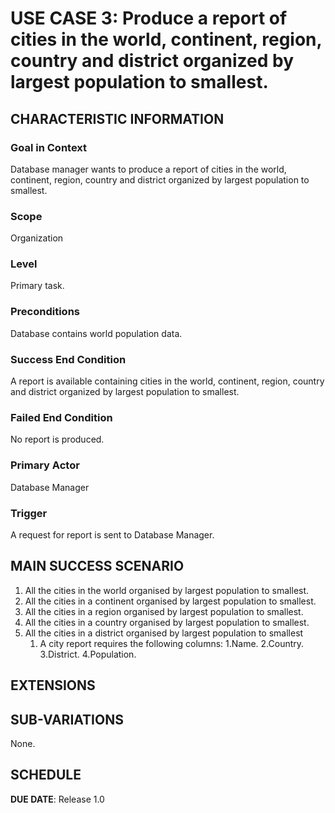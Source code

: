 # USE CASE 3: Produce a report of cities in the world, continent, region, country and district organized by largest population to smallest.

## CHARACTERISTIC INFORMATION

### Goal in Context

Database manager wants to produce a report of cities in the world, continent, region, country and district organized by largest population to smallest.

### Scope

Organization

### Level

Primary task.

### Preconditions

Database contains world population data.

### Success End Condition

A report is available containing cities in the world, continent, region, country and district organized by largest population to smallest.

### Failed End Condition

No report is produced.

### Primary Actor

Database Manager

### Trigger

A request for report is sent to Database Manager.

## MAIN SUCCESS SCENARIO


1. All the cities in the world organised by largest population to smallest.
2. All the cities in a continent organised by largest population to smallest.
3. All the cities in a region organised by largest population to smallest.
4. All the cities in a country organised by largest population to smallest.
5. All the cities in a district organised by largest population to smallest
   1. A city report requires the following columns:
   1.Name.
   2.Country.
   3.District.
   4.Population.

## EXTENSIONS



## SUB-VARIATIONS

None.

## SCHEDULE

**DUE DATE**: Release 1.0